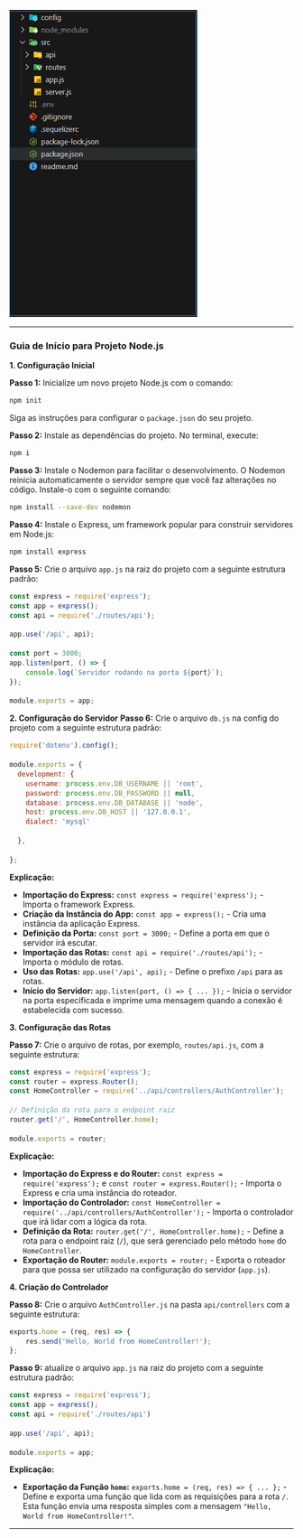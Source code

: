 
![Instalação do Express](public/img/pasta_inicial.png)

---

### Guia de Início para Projeto Node.js

**1. Configuração Inicial**

**Passo 1:** Inicialize um novo projeto Node.js com o comando:

```bash
npm init
```

Siga as instruções para configurar o `package.json` do seu projeto.

**Passo 2:** Instale as dependências do projeto. No terminal, execute:

```bash
npm i
```

**Passo 3:** Instale o Nodemon para facilitar o desenvolvimento. O Nodemon reinicia automaticamente o servidor sempre que você faz alterações no código. Instale-o com o seguinte comando:

```bash
npm install --save-dev nodemon
```

**Passo 4:** Instale o Express, um framework popular para construir servidores em Node.js:

```bash
npm install express
```



**Passo 5:** Crie o arquivo `app.js` na raiz do projeto com a seguinte estrutura padrão:

```javascript
const express = require('express');
const app = express();
const api = require('./routes/api');

app.use('/api', api);

const port = 3000;
app.listen(port, () => {
    console.log(`Servidor rodando na porta ${port}`);
});

module.exports = app;

```
**2. Configuração do Servidor**
**Passo 6:** Crie o arquivo `db.js` na config do projeto com a seguinte estrutura padrão:

```javascript
require('dotenv').config();

module.exports = {
  development: {
    username: process.env.DB_USERNAME || 'root',
    password: process.env.DB_PASSWORD || null,
    database: process.env.DB_DATABASE || 'node',
    host: process.env.DB_HOST || '127.0.0.1',
    dialect: 'mysql'
   
  },

};
```
**Explicação:**

- **Importação do Express:** `const express = require('express');` - Importa o framework Express.
- **Criação da Instância do App:** `const app = express();` - Cria uma instância da aplicação Express.
- **Definição da Porta:** `const port = 3000;` - Define a porta em que o servidor irá escutar.
- **Importação das Rotas:** `const api = require('./routes/api');` - Importa o módulo de rotas.
- **Uso das Rotas:** `app.use('/api', api);` - Define o prefixo `/api` para as rotas.
- **Início do Servidor:** `app.listen(port, () => { ... });` - Inicia o servidor na porta especificada e imprime uma mensagem quando a conexão é estabelecida com sucesso.

**3. Configuração das Rotas**

**Passo 7:** Crie o arquivo de rotas, por exemplo, `routes/api.js`, com a seguinte estrutura:

```javascript
const express = require('express');
const router = express.Router();
const HomeController = require('../api/controllers/AuthController');

// Definição da rota para o endpoint raiz
router.get('/', HomeController.home);

module.exports = router;
```

**Explicação:**

- **Importação do Express e do Router:** `const express = require('express');` e `const router = express.Router();` - Importa o Express e cria uma instância do roteador.
- **Importação do Controlador:** `const HomeController = require('../api/controllers/AuthController');` - Importa o controlador que irá lidar com a lógica da rota.
- **Definição da Rota:** `router.get('/', HomeController.home);` - Define a rota para o endpoint raiz (`/`), que será gerenciado pelo método `home` do `HomeController`.
- **Exportação do Router:** `module.exports = router;` - Exporta o roteador para que possa ser utilizado na configuração do servidor (`app.js`).

**4. Criação do Controlador**

**Passo 8:** Crie o arquivo `AuthController.js` na pasta `api/controllers` com a seguinte estrutura:

```javascript
exports.home = (req, res) => {
    res.send('Hello, World from HomeController!');
};
```
**Passo 9:** atualize o arquivo `app.js` na raiz do projeto com a seguinte estrutura padrão:

```javascript
const express = require('express');
const app = express();
const api = require('./routes/api')

app.use('/api', api);

module.exports = app;
```
**Explicação:**

- **Exportação da Função `home`:** `exports.home = (req, res) => { ... };` - Define e exporta uma função que lida com as requisições para a rota `/`. Esta função envia uma resposta simples com a mensagem `"Hello, World from HomeController!"`.

---
